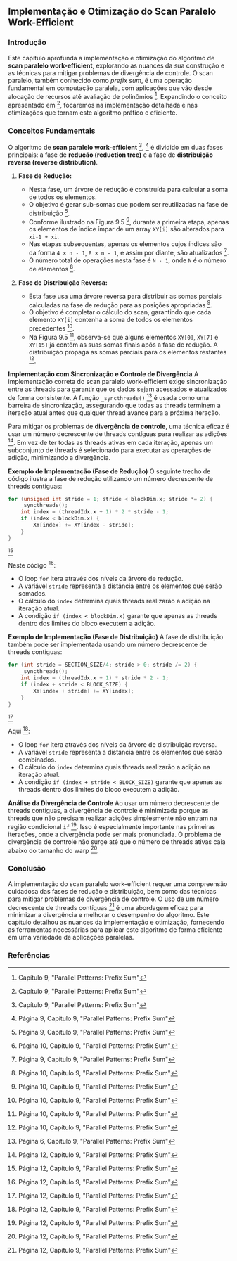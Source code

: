 ## Implementação e Otimização do Scan Paralelo Work-Efficient

### Introdução
Este capítulo aprofunda a implementação e otimização do algoritmo de **scan paralelo work-efficient**, explorando as nuances da sua construção e as técnicas para mitigar problemas de divergência de controle. O scan paralelo, também conhecido como *prefix sum*, é uma operação fundamental em computação paralela, com aplicações que vão desde alocação de recursos até avaliação de polinômios [^1]. Expandindo o conceito apresentado em [^1], focaremos na implementação detalhada e nas otimizações que tornam este algoritmo prático e eficiente.

### Conceitos Fundamentais
O algoritmo de **scan paralelo work-efficient** [^1], [^9]  é dividido em duas fases principais: a fase de **redução (reduction tree)** e a fase de **distribuição reversa (reverse distribution)**.

1.  **Fase de Redução:**
    -   Nesta fase, um árvore de redução é construída para calcular a soma de todos os elementos.
    -   O objetivo é gerar sub-somas que podem ser reutilizadas na fase de distribuição [^9].
    -   Conforme ilustrado na Figura 9.5 [^10], durante a primeira etapa, apenas os elementos de índice ímpar de um array `XY[i]` são alterados para `xi-1 + xi`.
    -   Nas etapas subsequentes, apenas os elementos cujos índices são da forma `4 × n - 1`, `8 × n - 1`, e assim por diante, são atualizados [^9].
    -   O número total de operações nesta fase é `N - 1`, onde `N` é o número de elementos [^10].

2.  **Fase de Distribuição Reversa:**
    -   Esta fase usa uma árvore reversa para distribuir as somas parciais calculadas na fase de redução para as posições apropriadas [^10].
    -   O objetivo é completar o cálculo do scan, garantindo que cada elemento `XY[i]` contenha a soma de todos os elementos precedentes [^10].
    -   Na Figura 9.5 [^10], observa-se que alguns elementos `XY[0]`, `XY[7]` e `XY[15]` já contêm as suas somas finais após a fase de redução. A distribuição propaga as somas parciais para os elementos restantes [^10].

**Implementação com Sincronização e Controle de Divergência**
A implementação correta do scan paralelo work-efficient exige sincronização entre as threads para garantir que os dados sejam acessados e atualizados de forma consistente. A função `_syncthreads()` [^6] é usada como uma barreira de sincronização, assegurando que todas as threads terminem a iteração atual antes que qualquer thread avance para a próxima iteração.

Para mitigar os problemas de **divergência de controle**, uma técnica eficaz é usar um número decrescente de threads contíguas para realizar as adições [^12]. Em vez de ter todas as threads ativas em cada iteração, apenas um subconjunto de threads é selecionado para executar as operações de adição, minimizando a divergência.

**Exemplo de Implementação (Fase de Redução)**
O seguinte trecho de código ilustra a fase de redução utilizando um número decrescente de threads contíguas:

```c++
for (unsigned int stride = 1; stride < blockDim.x; stride *= 2) {
    _syncthreads();
    int index = (threadIdx.x + 1) * 2 * stride - 1;
    if (index < blockDim.x) {
        XY[index] += XY[index - stride];
    }
}
```
[^12]

Neste código [^12]:
-   O loop `for` itera através dos níveis da árvore de redução.
-   A variável `stride` representa a distância entre os elementos que serão somados.
-   O cálculo do `index` determina quais threads realizarão a adição na iteração atual.
-   A condição `if (index < blockDim.x)` garante que apenas as threads dentro dos limites do bloco executem a adição.

**Exemplo de Implementação (Fase de Distribuição)**
A fase de distribuição também pode ser implementada usando um número decrescente de threads contíguas:

```c++
for (int stride = SECTION_SIZE/4; stride > 0; stride /= 2) {
    _syncthreads();
    int index = (threadIdx.x + 1) * stride * 2 - 1;
    if (index + stride < BLOCK_SIZE) {
        XY[index + stride] += XY[index];
    }
}
```
[^12]

Aqui [^12]:
-   O loop `for` itera através dos níveis da árvore de distribuição reversa.
-   A variável `stride` representa a distância entre os elementos que serão combinados.
-   O cálculo do `index` determina quais threads realizarão a adição na iteração atual.
-   A condição `if (index + stride < BLOCK_SIZE)` garante que apenas as threads dentro dos limites do bloco executem a adição.

**Análise da Divergência de Controle**
Ao usar um número decrescente de threads contíguas, a divergência de controle é minimizada porque as threads que não precisam realizar adições simplesmente não entram na região condicional `if` [^12]. Isso é especialmente importante nas primeiras iterações, onde a divergência pode ser mais pronunciada. O problema de divergência de controle não surge até que o número de threads ativas caia abaixo do tamanho do warp [^12].

### Conclusão
A implementação do scan paralelo work-efficient requer uma compreensão cuidadosa das fases de redução e distribuição, bem como das técnicas para mitigar problemas de divergência de controle. O uso de um número decrescente de threads contíguas [^12] é uma abordagem eficaz para minimizar a divergência e melhorar o desempenho do algoritmo. Este capítulo detalhou as nuances da implementação e otimização, fornecendo as ferramentas necessárias para aplicar este algoritmo de forma eficiente em uma variedade de aplicações paralelas.

### Referências
[^1]: Capítulo 9, "Parallel Patterns: Prefix Sum"
[^6]: Página 6, Capítulo 9, "Parallel Patterns: Prefix Sum"
[^9]: Página 9, Capítulo 9, "Parallel Patterns: Prefix Sum"
[^10]: Página 10, Capítulo 9, "Parallel Patterns: Prefix Sum"
[^12]: Página 12, Capítulo 9, "Parallel Patterns: Prefix Sum"
<!-- END -->